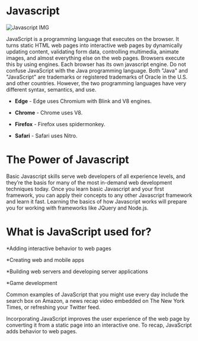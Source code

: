 # Javascript

![Javascript IMG](http://code-institute-org.github.io/Full-Stack-Web-Developer-Stream-0/assets/javascript.png)

JavaScript is a programming language that executes on the browser.   It turns static HTML web pages into interactive web pages by dynamically updating content, validating form data, controlling multimedia, animate images, and almost everything else on the web pages. Browsers execute this by using engines. Each browser has its own javascript engine. Do not confuse JavaScript with the Java programming language. Both "Java" and "JavaScript" are trademarks or registered trademarks of Oracle in the U.S. and other countries. However, the two programming languages have very different syntax, semantics, and use.

* **Edge** - Edge uses Chromium with Blink and V8 engines.

* **Chrome** - Chrome uses V8.

* **Firefox** - Firefox uses spidermonkey.

* **Safari** - Safari uses Nitro.

# The Power of Javascript

Basic Javascript skills serve web developers of all experience levels, and they’re the basis for many of the most in-demand web development techniques today. Once you learn basic Javascript and your first framework, you can apply their concepts to any other Javascript framework and learn it fast. Learning the basics of how Javascript works will prepare you for working with frameworks like JQuery and Node.js.

# What is JavaScript used for?

*Adding interactive behavior to web pages

*Creating web and mobile apps

*Building web servers and developing server applications

*Game development

Common examples of JavaScript that you might use every day include the search box on Amazon, a news recap video embedded on The New York Times, or refreshing your Twitter feed.  

Incorporating JavaScript improves the user experience of the web page by converting it from a static page into an interactive one. To recap, JavaScript adds behavior to web pages.

